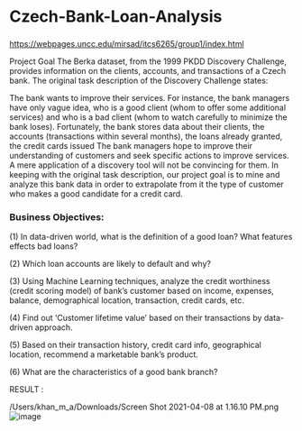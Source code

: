 # Czech-Bank-Loan-Analysis

### 

https://webpages.uncc.edu/mirsad/itcs6265/group1/index.html

Project Goal
The Berka dataset, from the 1999 PKDD Discovery Challenge, provides information on the clients, accounts, and transactions of a Czech bank. The original task description of the Discovery Challenge states:

The bank wants to improve their services. For instance, the bank managers have only vague idea, who is a good client (whom to offer some additional services) and who is a bad client (whom to watch carefully to minimize the bank loses). Fortunately, the bank stores data about their clients, the accounts (transactions within several months), the loans already granted, the credit cards issued The bank managers hope to improve their understanding of customers and seek specific actions to improve services. A mere application of a discovery tool will not be convincing for them.
In keeping with the original task description, our project goal is to mine and analyze this bank data in order to extrapolate from it the type of customer who makes a good candidate for a credit card.

### Business Objectives:

(1)	In data-driven world, what is the definition of a good loan? What features effects bad loans?

(2)	Which loan accounts are likely to default and why?

(3)	Using Machine Learning techniques, analyze the credit worthiness (credit scoring model) of bank’s customer based on income, expenses, balance, demographical location, transaction, credit cards, etc.

(4)	Find out ‘Customer lifetime value’ based on their transactions by data-driven approach.

(5)	Based on their transaction history, credit card info, geographical location, recommend a marketable bank’s product.

(6)	What are the characteristics of a good bank branch?

RESULT :


/Users/khan_m_a/Downloads/Screen Shot 2021-04-08 at 1.16.10 PM.png
![image](https://user-images.githubusercontent.com/66092829/114090781-b8d83880-986c-11eb-9b0b-e169d2a6d1f2.png)

